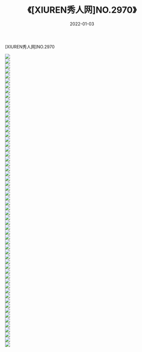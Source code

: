 ﻿---
layout: post
title:  《[XIUREN秀人网]NO.2970》
date:   2022-01-03
img: http://img.660000.xyz/Sharelink/秀人网/秀人网第03部分/[XIUREN秀人网]NO.2970/000.jpg
categories: [美女, 清纯, 唯美]
---

[XIUREN秀人网]NO.2970

 ![](http://img.660000.xyz/Sharelink/秀人网/秀人网第03部分/[XIUREN秀人网]NO.2970/001.jpg) <br>![](http://img.660000.xyz/Sharelink/秀人网/秀人网第03部分/[XIUREN秀人网]NO.2970/002.jpg) <br>![](http://img.660000.xyz/Sharelink/秀人网/秀人网第03部分/[XIUREN秀人网]NO.2970/003.jpg) <br>![](http://img.660000.xyz/Sharelink/秀人网/秀人网第03部分/[XIUREN秀人网]NO.2970/004.jpg) <br>![](http://img.660000.xyz/Sharelink/秀人网/秀人网第03部分/[XIUREN秀人网]NO.2970/005.jpg) <br>![](http://img.660000.xyz/Sharelink/秀人网/秀人网第03部分/[XIUREN秀人网]NO.2970/006.jpg) <br>![](http://img.660000.xyz/Sharelink/秀人网/秀人网第03部分/[XIUREN秀人网]NO.2970/007.jpg) <br>![](http://img.660000.xyz/Sharelink/秀人网/秀人网第03部分/[XIUREN秀人网]NO.2970/008.jpg) <br>![](http://img.660000.xyz/Sharelink/秀人网/秀人网第03部分/[XIUREN秀人网]NO.2970/009.jpg) <br>![](http://img.660000.xyz/Sharelink/秀人网/秀人网第03部分/[XIUREN秀人网]NO.2970/010.jpg) <br>![](http://img.660000.xyz/Sharelink/秀人网/秀人网第03部分/[XIUREN秀人网]NO.2970/011.jpg) <br>![](http://img.660000.xyz/Sharelink/秀人网/秀人网第03部分/[XIUREN秀人网]NO.2970/012.jpg) <br>![](http://img.660000.xyz/Sharelink/秀人网/秀人网第03部分/[XIUREN秀人网]NO.2970/013.jpg) <br>![](http://img.660000.xyz/Sharelink/秀人网/秀人网第03部分/[XIUREN秀人网]NO.2970/014.jpg) <br>![](http://img.660000.xyz/Sharelink/秀人网/秀人网第03部分/[XIUREN秀人网]NO.2970/015.jpg) <br>![](http://img.660000.xyz/Sharelink/秀人网/秀人网第03部分/[XIUREN秀人网]NO.2970/016.jpg) <br>![](http://img.660000.xyz/Sharelink/秀人网/秀人网第03部分/[XIUREN秀人网]NO.2970/017.jpg) <br>![](http://img.660000.xyz/Sharelink/秀人网/秀人网第03部分/[XIUREN秀人网]NO.2970/018.jpg) <br>![](http://img.660000.xyz/Sharelink/秀人网/秀人网第03部分/[XIUREN秀人网]NO.2970/019.jpg) <br>![](http://img.660000.xyz/Sharelink/秀人网/秀人网第03部分/[XIUREN秀人网]NO.2970/020.jpg) <br>![](http://img.660000.xyz/Sharelink/秀人网/秀人网第03部分/[XIUREN秀人网]NO.2970/021.jpg) <br>![](http://img.660000.xyz/Sharelink/秀人网/秀人网第03部分/[XIUREN秀人网]NO.2970/022.jpg) <br>![](http://img.660000.xyz/Sharelink/秀人网/秀人网第03部分/[XIUREN秀人网]NO.2970/023.jpg) <br>![](http://img.660000.xyz/Sharelink/秀人网/秀人网第03部分/[XIUREN秀人网]NO.2970/024.jpg) <br>![](http://img.660000.xyz/Sharelink/秀人网/秀人网第03部分/[XIUREN秀人网]NO.2970/025.jpg) <br>![](http://img.660000.xyz/Sharelink/秀人网/秀人网第03部分/[XIUREN秀人网]NO.2970/026.jpg) <br>![](http://img.660000.xyz/Sharelink/秀人网/秀人网第03部分/[XIUREN秀人网]NO.2970/027.jpg) <br>![](http://img.660000.xyz/Sharelink/秀人网/秀人网第03部分/[XIUREN秀人网]NO.2970/028.jpg) <br>![](http://img.660000.xyz/Sharelink/秀人网/秀人网第03部分/[XIUREN秀人网]NO.2970/029.jpg) <br>![](http://img.660000.xyz/Sharelink/秀人网/秀人网第03部分/[XIUREN秀人网]NO.2970/030.jpg) <br>![](http://img.660000.xyz/Sharelink/秀人网/秀人网第03部分/[XIUREN秀人网]NO.2970/031.jpg) <br>![](http://img.660000.xyz/Sharelink/秀人网/秀人网第03部分/[XIUREN秀人网]NO.2970/032.jpg) <br>![](http://img.660000.xyz/Sharelink/秀人网/秀人网第03部分/[XIUREN秀人网]NO.2970/033.jpg) <br>![](http://img.660000.xyz/Sharelink/秀人网/秀人网第03部分/[XIUREN秀人网]NO.2970/034.jpg) <br>![](http://img.660000.xyz/Sharelink/秀人网/秀人网第03部分/[XIUREN秀人网]NO.2970/035.jpg) <br>![](http://img.660000.xyz/Sharelink/秀人网/秀人网第03部分/[XIUREN秀人网]NO.2970/036.jpg) <br>![](http://img.660000.xyz/Sharelink/秀人网/秀人网第03部分/[XIUREN秀人网]NO.2970/037.jpg) <br>![](http://img.660000.xyz/Sharelink/秀人网/秀人网第03部分/[XIUREN秀人网]NO.2970/038.jpg) <br>![](http://img.660000.xyz/Sharelink/秀人网/秀人网第03部分/[XIUREN秀人网]NO.2970/039.jpg) <br>![](http://img.660000.xyz/Sharelink/秀人网/秀人网第03部分/[XIUREN秀人网]NO.2970/040.jpg) <br>![](http://img.660000.xyz/Sharelink/秀人网/秀人网第03部分/[XIUREN秀人网]NO.2970/041.jpg) <br>![](http://img.660000.xyz/Sharelink/秀人网/秀人网第03部分/[XIUREN秀人网]NO.2970/042.jpg) <br>![](http://img.660000.xyz/Sharelink/秀人网/秀人网第03部分/[XIUREN秀人网]NO.2970/043.jpg) <br>![](http://img.660000.xyz/Sharelink/秀人网/秀人网第03部分/[XIUREN秀人网]NO.2970/044.jpg) <br>![](http://img.660000.xyz/Sharelink/秀人网/秀人网第03部分/[XIUREN秀人网]NO.2970/045.jpg) <br>![](http://img.660000.xyz/Sharelink/秀人网/秀人网第03部分/[XIUREN秀人网]NO.2970/046.jpg) <br>![](http://img.660000.xyz/Sharelink/秀人网/秀人网第03部分/[XIUREN秀人网]NO.2970/047.jpg) <br>![](http://img.660000.xyz/Sharelink/秀人网/秀人网第03部分/[XIUREN秀人网]NO.2970/048.jpg) <br>![](http://img.660000.xyz/Sharelink/秀人网/秀人网第03部分/[XIUREN秀人网]NO.2970/049.jpg) <br>![](http://img.660000.xyz/Sharelink/秀人网/秀人网第03部分/[XIUREN秀人网]NO.2970/050.jpg) <br>![](http://img.660000.xyz/Sharelink/秀人网/秀人网第03部分/[XIUREN秀人网]NO.2970/051.jpg) <br>![](http://img.660000.xyz/Sharelink/秀人网/秀人网第03部分/[XIUREN秀人网]NO.2970/052.jpg) <br>![](http://img.660000.xyz/Sharelink/秀人网/秀人网第03部分/[XIUREN秀人网]NO.2970/053.jpg) <br>![](http://img.660000.xyz/Sharelink/秀人网/秀人网第03部分/[XIUREN秀人网]NO.2970/054.jpg) <br>![](http://img.660000.xyz/Sharelink/秀人网/秀人网第03部分/[XIUREN秀人网]NO.2970/055.jpg) <br>![](http://img.660000.xyz/Sharelink/秀人网/秀人网第03部分/[XIUREN秀人网]NO.2970/056.jpg) <br>![](http://img.660000.xyz/Sharelink/秀人网/秀人网第03部分/[XIUREN秀人网]NO.2970/057.jpg) <br>![](http://img.660000.xyz/Sharelink/秀人网/秀人网第03部分/[XIUREN秀人网]NO.2970/058.jpg) <br>![](http://img.660000.xyz/Sharelink/秀人网/秀人网第03部分/[XIUREN秀人网]NO.2970/059.jpg) <br>![](http://img.660000.xyz/Sharelink/秀人网/秀人网第03部分/[XIUREN秀人网]NO.2970/060.jpg) <br>
